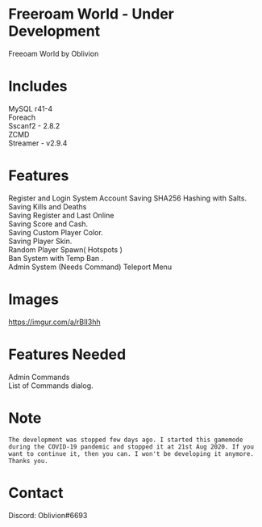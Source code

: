 # Freeroam World - Under Development 
Freeoam World by Oblivion 

# Includes

   MySQL r41-4 <br/>
   Foreach<br/>
   Sscanf2 -  2.8.2 <br/>
   ZCMD<br/>
   Streamer - v2.9.4<br/>
   
# Features 
  
  Register and Login System
  Account Saving
  SHA256 Hashing with Salts.<br/>
  Saving Kills and Deaths<br/>
  Saving Register and Last Online<br/>
  Saving Score and Cash.<br/>
  Saving Custom Player Color.<br/>
  Saving Player Skin.<br/>
  Random Player Spawn( Hotspots )<br/>
  Ban System with Temp Ban .<br/>
  Admin System (Needs Command)
  Teleport Menu 

# Images
  https://imgur.com/a/rBII3hh

# Features Needed 
   Admin Commands<br/>
   List of Commands dialog.<br/>
   
   
# Note
    The development was stopped few days ago. I started this gamemode during the COVID-19 pandemic and stopped it at 21st Aug 2020. If you want to continue it, then you can. I won't be developing it anymore. Thanks you.



# Contact
  Discord: Oblivion#6693
  
   
